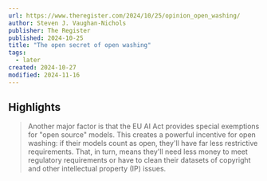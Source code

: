 ```yaml
---
url: https://www.theregister.com/2024/10/25/opinion_open_washing/
author: Steven J. Vaughan-Nichols
publisher: The Register
published: 2024-10-25
title: "The open secret of open washing"
tags:
  - later
created: 2024-10-27
modified: 2024-11-16
---
```


## Highlights

> Another major factor is that the EU AI Act provides special exemptions for "open source" models. This creates a powerful incentive for open washing: if their models count as open, they'll have far less restrictive requirements. That, in turn, means they'll need less money to meet regulatory requirements or have to clean their datasets of copyright and other intellectual property (IP) issues.

